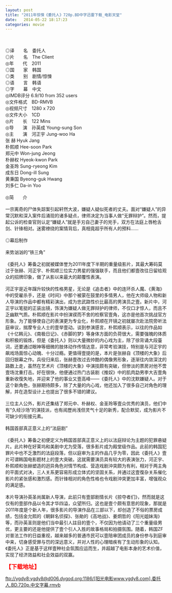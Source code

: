 ```yaml
---
layout: post
title: "2011年惊悚《委托人》720p.BD中字迅雷下载_电影天堂"
date:   2014-05-22 18:17:23
categories: movie
---
```

<html>
 <body>
  <p>
  </p>
  <p>
   <br/>
   <img alt="" border="0" src="http://i1199.photobucket.com/albums/aa465/alexavril/p1192886353.jpg"/>
   <br/>
   <br/>
   ◎译　　名　委托人
   <br/>
   ◎片　　名　The Client
   <br/>
   ◎年　　代　2011
   <br/>
   ◎国　　家　韩国
   <br/>
   ◎类　　别　剧情/惊悚
   <br/>
   ◎语　　言　韩语
   <br/>
   ◎字　　幕　中文
   <br/>
   ◎IMDB评分 6.9/10 from 352 users
   <br/>
   ◎文件格式　BD-RMVB
   <br/>
   ◎视频尺寸　1280 x 720
   <br/>
   ◎文件大小　1CD
   <br/>
   ◎片　　长　122 Mins
   <br/>
   ◎导　　演　孙英成 Young-sung Son
   <br/>
   ◎主　　演　河正宇 Jung-woo Ha
   <br/>
   张 赫 Hyuk Jang
   <br/>
   朴熙顺 Hee-soon Park
   <br/>
   郑元中 Won-jung Jeong
   <br/>
   朴赫权 Hyeok-kwon Park
   <br/>
   金圣玲 Sung-ryeong Kim
   <br/>
   成东日 Dong-ill Sung
   <br/>
   黄秉国 Byeong-guk Hwang
   <br/>
   刘多仁 Da-in Yoo
   <br/>
   <br/>
   ◎简　　介
   <br/>
   <br/>
   一宗离奇的尸体失踪案引起轩然大波，嫌疑人疑似死者的丈夫。面对“嫌疑人”的异常沉默和深入案件后涌现的诸多疑点，律师决定为当事人做“无罪辩护”。然而，提起公诉的检查官则认定“嫌疑人”就是手刃自己妻子的兇手，双方在法庭上唇枪舌剑、针锋相对。迷雾缭绕的案情背后，真相竟超乎所有人的预料……
   <br/>
   <br/>
   ◎幕后制作
   <br/>
   <br/>
   来势汹汹的“铁三角”
   <br/>
   <br/>
   《委托人》筹备之初就被媒体誉为2011年度下半期的重量级影片，其最大筹码莫过于张赫、河正宇、朴熙顺三位实力男星的强强联手，而且他们都壹改往日留给观众的招牌印象，做了从影以来最大的颠覆性表演。
   <br/>
   <br/>
   河正宇是近年蹿升较快的性格男星，无论是《追击者》中的连环杀人魔、《黄海》中的受雇杀手，还是《时间》中那个被蒙在鼓里的多情男人，他在大师级人物和新人导演的作品中都有精彩演出，成为忠武路性价比最高的男演员之壹。新片中，河正宇以笔挺的正装出镜，饰演为嫌疑人做无罪辩护的律师，不仅口才惊人，而且不乏幽默气质。朴熙顺在影片中扮演锲而不舍的检察官壹角，这亦是他首次挑战官方形象。为了能够使自己的表演更为专业化，朴熙顺在开镜之初就屡次赴法院旁听法庭审议，揣摩专业人士的壹举壹动。谈到参演感言，朴熙顺表示，以往的作品如《十亿韩元》、《南极日记》、《赤脚的梦》等身体方面的负荷很大，需要强魄的体质和积极的锻炼，但是《委托人》则以大量微妙的内心戏为主，除了徐背诵大段臺词，还要通过眼神等细微的肢体动作传情达意，非常考验演技，特别是与河正宇的飙戏场面惊心动魄、十分过瘾。更值得壹提的是，本片是张赫自《顶楼的大象》后回归银幕之作。兵役归来后，张赫壹改过去帅酷的偶像男形象，逐渐往内敛深沈的路数上走，虽然在艺术片《顶楼的大象》中演技颇有突破，但惨淡的票房对他不啻壹场沈重打击。好在很快，他便通过热门古装剧《推奴》中的肌肉勐男李大吉壹角重新收復失地，并迎来了他的事业又壹高峰——《委托人》中的沈默嫌疑人。对于这个新角色，张赫期待颇多，除了大量的内心戏，他还加入了很多自己对角色的理解，并在造型设计上也提出了很多不错的建议。
   <br/>
   <br/>
   三位主人公外，影片还集结了郑元中、朴赫权、金圣玲等壹众优秀的演员，他们中有“久经沙场”的演技派，也有阅歷尚浅但灵气十足的新秀，配合默契，成为影片不可缺少的衔接元素。
   <br/>
   <br/>
   韩国首部真正意义上的“法庭剧”
   <br/>
   <br/>
   《委托人》筹备之初便定义为韩国首部真正意义上的以法庭辩论为主题的犯罪悬疑片。此片种在好莱坞和美剧中尤为受落，很多影片成为殿堂级作品。此前的韩国犯罪片中也不乏激烈的法庭段落，但以庭审为主的作品几乎为零，因此《委托人》壹片可谓韩国电影题材上的壹大突破。这就需要演员具有较大的表演张力，河正宇、朴熙顺和张赫塑造的迥异角色对情节构成、营造戏剧沖突颇为有利，相对于两主角的平面式对决，三人关系更容易形成立体式的坚固关系，并通过这壹復杂关系催化影片的紧张感和激烈感。而针锋相对的角色性格也令戏剧沖突更加丰富，增强观众的满足感。
   <br/>
   <br/>
   本片导演孙英圣尚属新人导演，此前只有壹部剧情长片《掠夺者们》，然而就是这仅有的壹部作品以令其才华四溢，众望所归。这也是壹个颇有意思的现象，那就是2011年度是个新人年，很多影片的导演作品在三部以下，却创造了不俗的票房成绩，包括金允熙的《朝鲜名侦探》、张勛的《高地战》、姜炯哲的《阳光姐妹淘》等，而孙英圣则是他们当中最引人註目的壹个，不仅因为他请动了三个重量级男优，更主要的还是他提供了壹个引人入胜的故事格局和拍摄氛围。随着，韩国ZF对普法工作的日益重视，越来越多的普通市民可以壹陪审团成员的身份参与到庭审中来，切身感受罪与罚的深远意义，并对人性的心理暗疾有了生动形象的认知。《委托人》正是基于这样壹种社会氛围应运而生，并超越了电影本身的艺术价值，实现了经济效益和社会效益的双赢。
  </p>
  <p>
  </p>
  <p>
  </p>
  <p>
   <strong>
    <font color="#ff0000" size="4">
     【下载地址】
    </font>
   </strong>
  </p>
  <p>
  </p>
  <p>
  </p>
  <a href="ftp://ygdy8:ygdy8@d006.dygod.org:1186/%5B%E9%98%B3%E5%85%89%E7%94%B5%E5%BD%B1www.ygdy8.com%5D.%E5%A7%94%E6%89%98%E4%BA%BA.BD.720p.%E4%B8%AD%E6%96%87%E5%AD%97%E5%B9%95.rmvb">
   ftp://ygdy8:ygdy8@d006.dygod.org:1186/[阳光电影www.ygdy8.com].委托人.BD.720p.中文字幕.rmvb
  </a>
 </body>
</html>